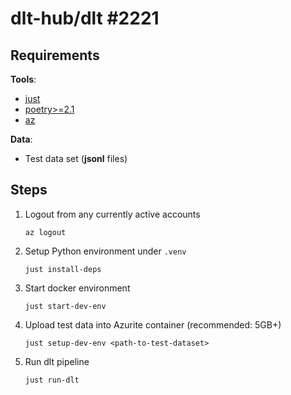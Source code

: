 # dlt-hub/dlt #2221

## Requirements

**Tools**:
* [just](https://github.com/casey/just)
* [poetry>=2.1](https://github.com/python-poetry/poetry)
* [az](https://learn.microsoft.com/en-us/cli/azure/install-azure-cli)

**Data**:
* Test data set (**jsonl** files)

## Steps

1. Logout from any currently active accounts

   ```shell
   az logout
   ```

2. Setup Python environment under `.venv`

   ```shell
   just install-deps
   ```

3. Start docker environment
  
   ```shell
   just start-dev-env
   ```

4. Upload test data into Azurite container (recommended: 5GB+)

   ```shell
   just setup-dev-env <path-to-test-dataset>
   ```

5. Run dlt pipeline

   ```shell
   just run-dlt
   ```
